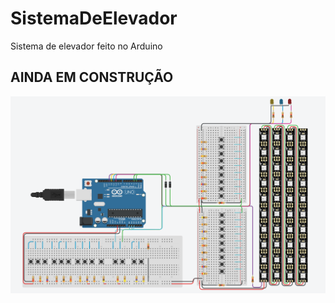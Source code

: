 # SistemaDeElevador
Sistema de elevador feito no Arduino

## AINDA EM CONSTRUÇÃO

<img src="https://github.com/TrabalhosPUCPR/SistemaDeElevador/blob/main/elevador.png">

